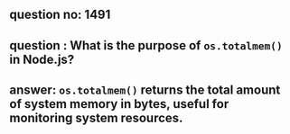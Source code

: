 
      
## question no: 1491

## question : What is the purpose of `os.totalmem()` in Node.js?

## answer: `os.totalmem()` returns the total amount of system memory in bytes, useful for monitoring system resources.
      
